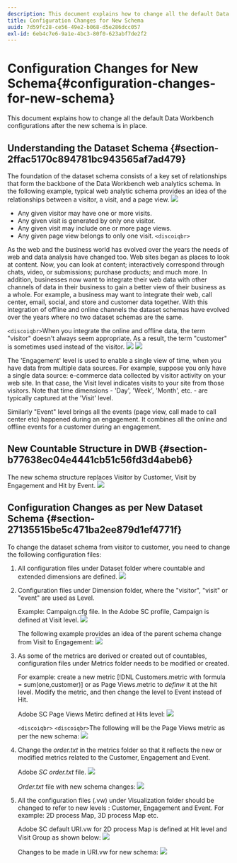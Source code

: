 ```yaml
---
description: This document explains how to change all the default Data Workbench configurations after the new schema is in place.
title: Configuration Changes for New Schema
uuid: 7d59fc28-ce56-49e2-b068-d5e286dcc057
exl-id: 6eb4c7e6-9a1e-4bc3-80f0-623abf7de2f2
---
```

# Configuration Changes for New Schema{#configuration-changes-for-new-schema}

This document explains how to change all the default Data Workbench configurations after the new schema is in place.

## Understanding the Dataset Schema {#section-2ffac5170c894781bc943565af7ad479}

The foundation of the dataset schema consists of a key set of relationships that form the backbone of the Data Workbench web analytics schema. In the following example, typical web analytic schema provides an idea of the relationships between a visitor, a visit, and a page view. ![](assets/dwb_impl_schema_change1.png)

* Any given visitor may have one or more visits. 
* Any given visit is generated by only one visitor. 
* Any given visit may include one or more page views. 
* Any given page view belongs to only one visit. `<discoiqbr>`

As the web and the business world has evolved over the years the needs of web and data analysis have changed too. Web sites began as places to look at content. Now, you can look at content; interactively correspond through chats, video, or submissions; purchase products; and much more. In addition, businesses now want to integrate their web data with other channels of data in their business to gain a better view of their business as a whole. For example, a business may want to integrate their web, call center, email, social, and store and customer data together. With this integration of offline and online channels the dataset schemas have evolved over the years where no two dataset schemas are the same.

`<discoiqbr>`When you integrate the online and offline data, the term "visitor" doesn't always seem appropriate. As a result, the term "customer" is sometimes used instead of the visitor. ![](assets/dwb_impl_schema_change2.png) ![](assets/dwb_impl_schema_change3.png)

The 'Engagement' level is used to enable a single view of time, when you have data from multiple data sources. For example, suppose you only have a single data source: e-commerce data collected by visitor activity on your web site. In that case, the Visit level indicates visits to your site from those visitors. Note that time dimensions - 'Day', 'Week', 'Month', etc. - are typically captured at the 'Visit' level.

Similarly "Event" level brings all the events (page view, call made to call center etc) happened during an engagement. It combines all the online and offline events for a customer during an engagement.

## New Countable Structure in DWB {#section-b77638ec04e4441cb51c56fd3d4abeb6}

The new schema structure replaces Visitor by Customer, Visit by Engagement and Hit by Event. ![](assets/dwb_impl_schema_change4.png)

## Configuration Changes as per New Dataset Schema {#section-27135515be5c471ba2ee879d1ef4771f}

To change the dataset schema from visitor to customer, you need to change the following configuration files:

1. All configuration files under Dataset folder where countable and extended dimensions are defined. ![](assets/dwb_impl_schema_change5.png)

1. Configuration files under Dimension folder, where the "visitor", "visit" or "event" are used as Level.

   Example: Campaign.cfg file. In the Adobe SC profile, Campaign is defined at Visit level. ![](assets/dwb_impl_schema_change6.png)

   The following example provides an idea of the parent schema change from Visit to Engagement: ![](assets/dwb_impl_API10.png)

1. As some of the metrics are derived or created out of countables, configuration files under Metrics folder needs to be modified or created.

   For example: create a new metric [!DNL Customers.metric with formula = sum(one,customer)] or as Page Views.metric to *definw* it at the hit level. Modify the metric, and then change the level to Event instead of Hit.

   Adobe SC Page Views Metirc defined at Hits level: ![](assets/dwb_impl_API8.png)

   `<discoiqbr>` `<discoiqbr>`The following will be the Page Views metric as per the new schema: ![](assets/dwb_impl_API9.png)

1. Change the *order.txt* in the metrics folder so that it reflects the new or modified metrics related to the Customer, Engagement and Event.

   Adobe *SC order.txt* file. ![](assets/dwb_impl_API11.png)

   *Order.txt* file with new schema changes: ![](assets/dwb_impl_API12.png)

1. All the configuration files (.vw) under Visualization folder should be changed to refer to new levels : Customer, Engagement and Event. For example: 2D process Map, 3D process Map etc.

   Adobe SC default URI.vw for 2D process Map is defined at Hit level and Visit Group as shown below: ![](assets/dwb_impl_API14.png)

   Changes to be made in URI.vw for new schema: ![](assets/dwb_impl_API15.png)
